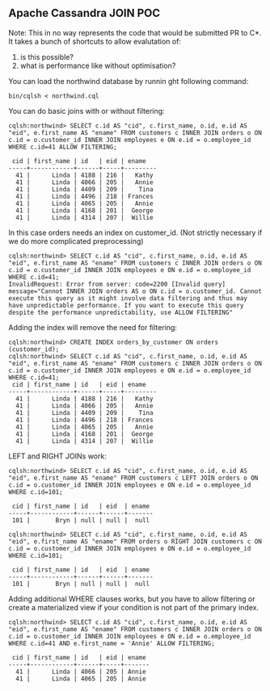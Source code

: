 Apache Cassandra JOIN POC
-----------------

Note: This in no way represents the code that would be submitted PR to C*.
It takes a bunch of shortcuts to allow evalutation of:
1. is this possible?
2. what is performance like without optimisation?

You can load the northwind database by runnin ght following command:

`bin/cqlsh < northwind.cql`


You can do basic joins with or without filtering:

```
cqlsh:northwind> SELECT c.id AS "cid", c.first_name, o.id, e.id AS "eid", e.first_name AS "ename" FROM customers c INNER JOIN orders o ON c.id = o.customer_id INNER JOIN employees e ON e.id = o.employee_id WHERE c.id=41 ALLOW FILTERING;

 cid | first_name | id   | eid | ename
-----+------------+------+-----+---------
  41 |      Linda | 4188 | 216 |   Kathy
  41 |      Linda | 4066 | 205 |   Annie
  41 |      Linda | 4409 | 209 |    Tina
  41 |      Linda | 4496 | 218 | Frances
  41 |      Linda | 4065 | 205 |   Annie
  41 |      Linda | 4168 | 201 |  George
  41 |      Linda | 4314 | 207 |  Willie
```

In this case orders needs an index on customer_id. (Not strictly necessary if we do more complicated preprocessing)

```
cqlsh:northwind> SELECT c.id AS "cid", c.first_name, o.id, e.id AS "eid", e.first_name AS "ename" FROM customers c INNER JOIN orders o ON c.id = o.customer_id INNER JOIN employees e ON e.id = o.employee_id WHERE c.id=41;
InvalidRequest: Error from server: code=2200 [Invalid query] message="Cannot INNER JOIN orders AS o ON c.id = o.customer_id. Cannot execute this query as it might involve data filtering and thus may have unpredictable performance. If you want to execute this query despite the performance unpredictability, use ALLOW FILTERING"
```
Adding the index will remove the need for filtering:

```
cqlsh:northwind> CREATE INDEX orders_by_customer ON orders (customer_id);
cqlsh:northwind> SELECT c.id AS "cid", c.first_name, o.id, e.id AS "eid", e.first_name AS "ename" FROM customers c INNER JOIN orders o ON c.id = o.customer_id INNER JOIN employees e ON e.id = o.employee_id WHERE c.id=41;
 cid | first_name | id   | eid | ename
-----+------------+------+-----+---------
  41 |      Linda | 4188 | 216 |   Kathy
  41 |      Linda | 4066 | 205 |   Annie
  41 |      Linda | 4409 | 209 |    Tina
  41 |      Linda | 4496 | 218 | Frances
  41 |      Linda | 4065 | 205 |   Annie
  41 |      Linda | 4168 | 201 |  George
  41 |      Linda | 4314 | 207 |  Willie
```

LEFT and RIGHT JOINs work:

```
cqlsh:northwind> SELECT c.id AS "cid", c.first_name, o.id, e.id AS "eid", e.first_name AS "ename" FROM customers c LEFT JOIN orders o ON c.id = o.customer_id INNER JOIN employees e ON e.id = o.employee_id WHERE c.id=101;

 cid | first_name | id   | eid  | ename
-----+------------+------+------+-------
 101 |       Bryn | null | null |  null
```
```
cqlsh:northwind> SELECT c.id AS "cid", c.first_name, o.id, e.id AS "eid", e.first_name AS "ename" FROM orders o RIGHT JOIN customers c ON c.id = o.customer_id INNER JOIN employees e ON e.id = o.employee_id WHERE c.id=101;

 cid | first_name | id   | eid  | ename
-----+------------+------+------+-------
 101 |       Bryn | null | null |  null
```

Adding additional WHERE clauses works, but you have to allow filtering or create a materialized view if your condition is not part of the primary index.
```
cqlsh:northwind> SELECT c.id AS "cid", c.first_name, o.id, e.id AS "eid", e.first_name AS "ename" FROM customers c INNER JOIN orders o ON c.id = o.customer_id INNER JOIN employees e ON e.id = o.employee_id WHERE c.id=41 AND e.first_name = 'Annie' ALLOW FILTERING;

 cid | first_name | id   | eid | ename
-----+------------+------+-----+-------
  41 |      Linda | 4066 | 205 | Annie
  41 |      Linda | 4065 | 205 | Annie
```
